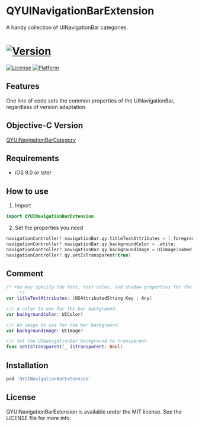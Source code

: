 # QYUINavigationBarExtension

A handy collection of UINavigationBar categories.

# [![Version](https://img.shields.io/cocoapods/v/QYUINavigationBarExtension.svg?style=flat)](https://cocoapods.org/pods/QYUINavigationBarExtension)
[![License](https://img.shields.io/cocoapods/l/QYUINavigationBarExtension.svg?style=flat)](https://cocoapods.org/pods/QYUINavigationBarExtension)
[![Platform](https://img.shields.io/cocoapods/p/QYUINavigationBarExtension.svg?style=flat)](https://cocoapods.org/pods/QYUINavigationBarExtension)

## Features

One line of code sets the common properties of the UINavigationBar, regardless of version adaptation.

## Objective-C Version

[QYUINavigationBarCategory](https://github.com/InsectQY/QYUINavigationBarCategory)

## Requirements

- iOS 9.0 or later

## How to use

1. Import 

```swift
import QYUINavigationBarExtension
```

2. Set the properties you need

```swift
navigationController?.navigationBar.qy.titleTextAttributes = [.foregroundColor: UIColor.white];
navigationController?.navigationBar.qy.backgroundColor = .white;
navigationController?.navigationBar.qy.backgroundImage = UIImage(named: "")
navigationController?.qy.setIsTransparent(true)
```

## Comment

```swift
/* You may specify the font, text color, and shadow properties for the title in the text attributes dictionary, using the keys found in NSAttributedString.h.
     */
var titleTextAttributes: [NSAttributedString.Key : Any]

/// A color to use for the bar background.
var backgroundColor: UIColor?

/// An image to use for the bar background.
var backgroundImage: UIImage?

/// Set the UINavigationBar background to transparent.
func setIsTransparent(_ isTransparent: Bool)
```

## Installation

```ruby
pod 'QYUINavigationBarExtension'
```

## License

QYUINavigationBarExtension is available under the MIT license. See the LICENSE file for more info.
